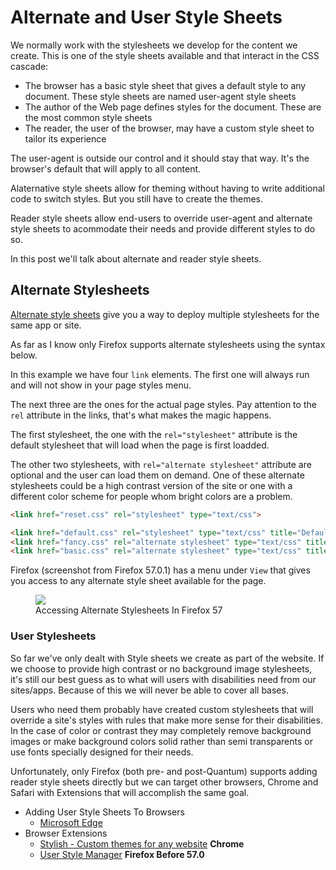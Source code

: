 # Alternate and User Style Sheets

We normally work with the stylesheets we develop for the content we create. This is one of the style sheets available and that interact in the CSS cascade:

- The browser has a basic style sheet that gives a default style to any document. These style sheets are named user-agent style sheets
- The author of the Web page defines styles for the document. These are the most common style sheets
- The reader, the user of the browser, may have a custom style sheet to tailor its experience

The user-agent is outside our control and it should stay that way. It's the browser's default that will apply to all content.

Alaternative style sheets allow for theming without having to write additional code to switch styles. But you still have to create the themes.

Reader style sheets allow end-users to override user-agent and alternate style sheets to acommodate their needs and provide different styles to do so.

In this post we'll talk about alternate and reader style sheets.

## Alternate Stylesheets

[Alternate style sheets](https://developer.mozilla.org/en-US/docs/Web/CSS/Alternative_style_sheets) give you a way to deploy multiple stylesheets for the same app or site.

As far as I know only Firefox supports alternate stylesheets using the syntax below.

In this example we have four `link` elements. The first one will always run and will not show in your page styles menu.

The next three are the ones for the actual page styles. Pay attention to the `rel` attribute in the links, that's what makes the magic happens.

The first stylesheet, the one with the `rel="stylesheet"` attribute is the default stylesheet that will load when the page is first loadded.

The other two stylesheets, with `rel="alternate stylesheet"` attribute are optional and the user can load them on demand. One of these alternate stylesheets could be a high contrast version of the site or one with a different color scheme for people whom bright colors are a problem.

```html
<link href="reset.css" rel="stylesheet" type="text/css">

<link href="default.css" rel="stylesheet" type="text/css" title="Default Style">
<link href="fancy.css" rel="alternate stylesheet" type="text/css" title="Fancy">
<link href="basic.css" rel="alternate stylesheet" type="text/css" title="Basic">
```

Firefox (screenshot from Firefox 57.0.1) has a menu under `View` that gives you access to any alternate style sheet available for the page.

<figure>
  <img src="images/alternate-stylesheets-firefox.png">
  <figcaption>Accessing Alternate Stylesheets In Firefox 57 </figcaption>
</figure>

### User Stylesheets

So far we've only dealt with Style sheets we create as part of the website. If we choose to provide high contrast or no background image stylesheets, it's still our best guess as to what will users with disabilities need from our sites/apps.  Because of this we will never be able to cover all bases.

Users who need them probably have created custom stylesheets that will override a site's styles with rules that make more sense for their disabilities. In the case of color or contrast they may completely remove background images or make background colors solid rather than semi transparents or use fonts specially designed for their needs.

Unfortunately, only Firefox (both pre- and post-Quantum) supports adding reader style sheets directly but we can target other browsers, Chrome and Safari with Extensions that will accomplish the same goal.

- Adding User Style Sheets To Browsers
  - [Microsoft Edge](https://mcmw.abilitynet.org.uk/microsoft-edge-using-your-own-stylesheet/)
- Browser Extensions
  - [Stylish - Custom themes for any website](https://chrome.google.com/webstore/detail/stylish-custom-themes-for/fjnbnpbmkenffdnngjfgmeleoegfcffe) **Chrome**
  - [User Style Manager](https://addons.mozilla.org/en-US/firefox/addon/user-style-manager/) **Firefox Before 57.0**
